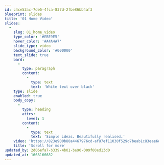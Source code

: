 ```yaml
---
id: c4ce53ac-7de5-4fca-837d-2fbe86bb4af3
blueprint: slides
title: '01 Home Video'
slides:
  -
    slug: 01_home_video
    type_color: '#EBE9E5'
    hover_color: '#A4A4A7'
    slide_type: video
    background_color: '#000000'
    text_slide: true
    bard:
      -
        type: paragraph
        content:
          -
            type: text
            text: 'White text over black'
    type: slide
    enabled: true
    body_copy:
      -
        type: heading
        attrs:
          level: 1
        content:
          -
            type: text
            text: 'Simple ideas. Beautifully realised.'
    video: 'https://823e900b80a4467976cd-af87ef11030f529d7beab1c83eae6d62.ssl.cf3.rackcdn.com/Home/Home%20Video%206.mp4'
    title: 'Scroll for more'
updated_by: 2d06efa7-b339-4b01-be90-009f00ed13d0
updated_at: 1663166682
---
```

